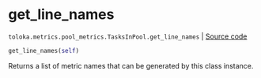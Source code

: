 # get_line_names
`toloka.metrics.pool_metrics.TasksInPool.get_line_names` | [Source code](https://github.com/Toloka/toloka-kit/blob/v1.1.2/src/metrics/pool_metrics.py#L312)

```python
get_line_names(self)
```

Returns a list of metric names that can be generated by this class instance.

